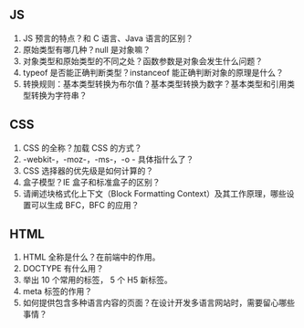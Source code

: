 ## JS

1. JS 预言的特点？和 C 语言、Java 语言的区别？
2. 原始类型有哪几种？null 是对象嘛？
3. 对象类型和原始类型的不同之处？函数参数是对象会发生什么问题？
4. typeof 是否能正确判断类型？instanceof 能正确判断对象的原理是什么？
5. 转换规则：基本类型转换为布尔值？基本类型转换为数字？基本类型和引用类型转换为字符串？

## CSS

1. CSS 的全称？加载 CSS 的方式？
2. -webkit-，-moz-，-ms-，-o - 具体指什么了？
3. CSS 选择器的优先级是如何计算的？
4. 盒子模型？IE 盒子和标准盒子的区别？
5. 请阐述块格式化上下文（Block Formatting Context）及其工作原理，哪些设置可以生成 BFC，BFC 的应用？

## HTML

1. HTML 全称是什么？在前端中的作用。
2. DOCTYPE 有什么用？
3. 举出 10 个常用的标签， 5 个 H5 新标签。
4. meta 标签的作用？
5. 如何提供包含多种语言内容的页面？在设计开发多语言网站时，需要留心哪些事情？